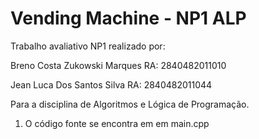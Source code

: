 # Vending Machine - NP1 ALP
Trabalho avaliativo NP1 realizado por: 


Breno Costa Zukowski Marques RA: 2840482011010

Jean Luca Dos Santos Silva RA: 2840482011044

Para a disciplina de Algoritmos e Lógica de Programação.


1. O código fonte se encontra em em main.cpp

